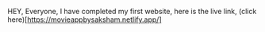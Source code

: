 HEY, Everyone, I have completed my first website, here is the live link, (click here)[https://movieappbysaksham.netlify.app/]
